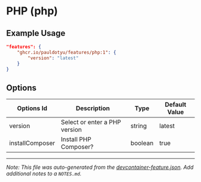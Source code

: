 
# PHP (php)



## Example Usage

```json
"features": {
    "ghcr.io/pauldotyu/features/php:1": {
        "version": "latest"
    }
}
```

## Options

| Options Id | Description | Type | Default Value |
|-----|-----|-----|-----|
| version | Select or enter a PHP version | string | latest |
| installComposer | Install PHP Composer? | boolean | true |



---

_Note: This file was auto-generated from the [devcontainer-feature.json](https://github.com/pauldotyu/features/blob/main/src/php/devcontainer-feature.json).  Add additional notes to a `NOTES.md`._

